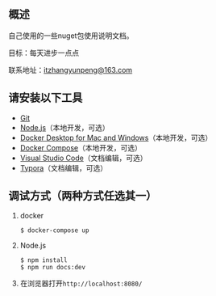 ## 概述
自己使用的一些nuget包使用说明文档。

目标：每天进步一点点

联系地址：itzhangyunpeng@163.com


## 请安装以下工具

* [Git](https://git-scm.com/download)
* [Node.js](https://nodejs.org/zh-cn/download/)（本地开发，可选）
* [Docker Desktop for Mac and Windows](https://www.docker.com/products/docker-desktop)（本地开发，可选）
* [Docker Compose](https://docs.docker.com/compose/install/)（本地开发，可选）
* [Visual Studio Code](https://code.visualstudio.com/Download)（文档编辑，可选）
* [Typora](https://typora.io/)（文档编辑，可选）

## 调试方式（两种方式任选其一）

1. docker

   ```shell
   $ docker-compose up
   ```

2. Node.js

   ```shell
   $ npm install
   $ npm run docs:dev
   ```

3. 在浏览器打开`http://localhost:8080/`